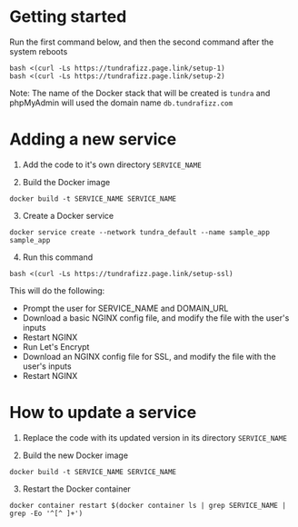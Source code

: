 
# Getting started

Run the first command below, and then the second command after the system reboots
```
bash <(curl -Ls https://tundrafizz.page.link/setup-1)
bash <(curl -Ls https://tundrafizz.page.link/setup-2)
```
Note: The name of the Docker stack that will be created is `tundra` and phpMyAdmin will used the domain name `db.tundrafizz.com`

# Adding a new service

1. Add the code to it's own directory `SERVICE_NAME`

2. Build the Docker image
```
docker build -t SERVICE_NAME SERVICE_NAME
```

3. Create a Docker service
```
docker service create --network tundra_default --name sample_app sample_app
```

4. Run this command
```
bash <(curl -Ls https://tundrafizz.page.link/setup-ssl)
```
This will do the following:
 * Prompt the user for SERVICE_NAME and DOMAIN_URL
 * Download a basic NGINX config file, and modify the file with the user's inputs
 * Restart NGINX
 * Run Let's Encrypt
 * Download an NGINX config file for SSL, and modify the file with the user's inputs
 * Restart NGINX

# How to update a service

1. Replace the code with its updated version in its directory `SERVICE_NAME`

2. Build the new Docker image
```
docker build -t SERVICE_NAME SERVICE_NAME
```

3. Restart the Docker container
```
docker container restart $(docker container ls | grep SERVICE_NAME | grep -Eo '^[^ ]+')
```
